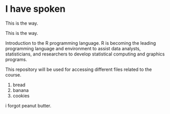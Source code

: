 # I have spoken

This is the way.

This is the way.

Introduction to the R programming language. 
R is becoming the leading programming language and environment to assist data analysts, statisticians, and researchers to develop statistical computing and graphics programs.

This repository will be used for accessing different files related to the course.

1. bread
2. banana
3. cookies

i forgot peanut butter.